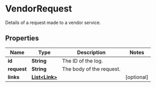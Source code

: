 

# VendorRequest

Details of a request made to a vendor service.

## Properties

Name | Type | Description | Notes
------------ | ------------- | ------------- | -------------
**id** | **String** | The ID of the log. | 
**request** | **String** | The body of the request. | 
**links** | [**List&lt;Link&gt;**](Link.md) |  |  [optional]



